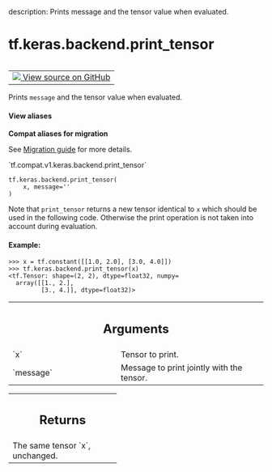 description: Prints message and the tensor value when evaluated.

<div itemscope itemtype="http://developers.google.com/ReferenceObject">
<meta itemprop="name" content="tf.keras.backend.print_tensor" />
<meta itemprop="path" content="Stable" />
</div>

# tf.keras.backend.print_tensor

<!-- Insert buttons and diff -->

<table class="tfo-notebook-buttons tfo-api nocontent" align="left">
<td>
  <a target="_blank" href="https://github.com/tensorflow/tensorflow/blob/r2.2/tensorflow/python/keras/backend.py#L3416-L3446">
    <img src="https://www.tensorflow.org/images/GitHub-Mark-32px.png" />
    View source on GitHub
  </a>
</td>
</table>



Prints `message` and the tensor value when evaluated.

<section class="expandable">
  <h4 class="showalways">View aliases</h4>
  <p>
<b>Compat aliases for migration</b>
<p>See
<a href="https://www.tensorflow.org/guide/migrate">Migration guide</a> for
more details.</p>
<p>`tf.compat.v1.keras.backend.print_tensor`</p>
</p>
</section>

<pre class="devsite-click-to-copy prettyprint lang-py tfo-signature-link">
<code>tf.keras.backend.print_tensor(
    x, message=''
)
</code></pre>



<!-- Placeholder for "Used in" -->

Note that `print_tensor` returns a new tensor identical to `x`
which should be used in the following code. Otherwise the
print operation is not taken into account during evaluation.

#### Example:



```
>>> x = tf.constant([[1.0, 2.0], [3.0, 4.0]])
>>> tf.keras.backend.print_tensor(x)
<tf.Tensor: shape=(2, 2), dtype=float32, numpy=
  array([[1., 2.],
         [3., 4.]], dtype=float32)>
```

<!-- Tabular view -->
 <table class="responsive fixed orange">
<colgroup><col width="214px"><col></colgroup>
<tr><th colspan="2"><h2 class="add-link">Arguments</h2></th></tr>

<tr>
<td>
`x`
</td>
<td>
Tensor to print.
</td>
</tr><tr>
<td>
`message`
</td>
<td>
Message to print jointly with the tensor.
</td>
</tr>
</table>



<!-- Tabular view -->
 <table class="responsive fixed orange">
<colgroup><col width="214px"><col></colgroup>
<tr><th colspan="2"><h2 class="add-link">Returns</h2></th></tr>
<tr class="alt">
<td colspan="2">
The same tensor `x`, unchanged.
</td>
</tr>

</table>

